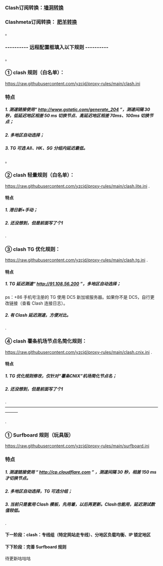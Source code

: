 ### Clash订阅转换：[墙洞转换](https://sub.dler.io/) 
### Clashmeta订阅转换： [肥羊转换](sub.v1.mk)

。

### ----------  远程配置框填入以下规则   ----------

。

### ① clash 规则（白名单）：
https://raw.githubusercontent.com/yzcjd/proxy-rules/main/clash.ini

### 特点
##### 1. 测速链接使用“ http://www.gstatic.com/generate_204 ”，测速间隔 30 秒，低延迟地区相差 50 ms 切换节点、高延迟地区相差 70ms、100ms 切换节点；
##### 2. 多地区自动选择；
##### 3. TG 可选 All、HK、SG 分组内延迟最低。

。

### ② clash 轻量规则（白名单）：
https://raw.githubusercontent.com/yzcjd/proxy-rules/main/clash.lite.ini
.
#### 特点
##### 1. 港日新+手动；
##### 2. 还没想到，但是前面写了个1

.

### ③ clash TG 优化规则：
https://raw.githubusercontent.com/yzcjd/proxy-rules/main/clash.tg.ini
.
#### 特点
##### 1. TG 延迟测速“ http://91.108.56.200 ”，多地区自动选择；
ps：+86 手机号注册的 TG 使用 DC5 新加坡服务器。如果你不是 DC5，自行更改链接（查看 Clash 连接日志）。
##### 2. 有 Clash 延迟测速，方便对比。

.

### ④ clash 薯条机场节点名简化规则：
https://raw.githubusercontent.com/yzcjd/proxy-rules/main/clash.cnix.ini
.
#### 特点
##### 1. TG 优化规则修改，仅针对“薯条CNIX”机场简化节点名；
##### 2. 还没想到，但是前面写了个1

.
———————————————————————————————————————

.
### ① Surfboard 规则（玩具版）
https://raw.githubusercontent.com/yzcjd/proxy-rules/main/surfboard.ini

### 特点
##### 1. 测速链接使用 “ http://cp.cloudflare.com ” ，测速间隔 30 秒，相差 150 ms 才切换节点。
##### 2. 多地区自动选择，TG 可选分组；
##### 3. 当前只是套用 Clash 模板，先用着，以后再更新。Clash也能用，延迟测试数值较低。

.

#### 下一阶段：clash：专线组（特定网站走专线）、分地区负载均衡、IP 锁定地区
#### 下下阶段：完善 Surfboard 规则
待更新咕咕咕
